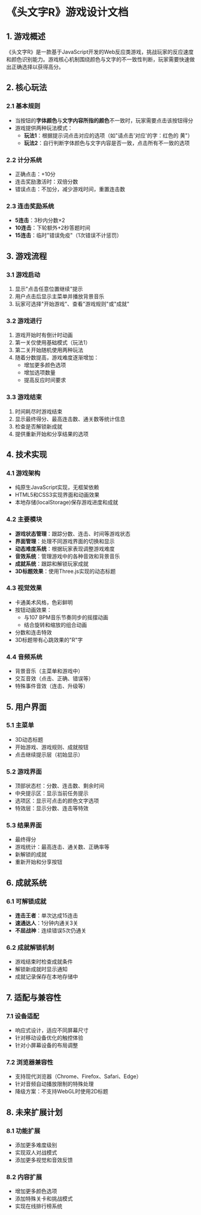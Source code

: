 # 《头文字R》游戏设计文档

## 1. 游戏概述

《头文字R》是一款基于JavaScript开发的Web反应类游戏，挑战玩家的反应速度和颜色识别能力。游戏核心机制围绕颜色与文字的不一致性判断，玩家需要快速做出正确选择以获得高分。

## 2. 核心玩法

### 2.1 基本规则
- 当按钮的**字体颜色**与**文字内容所指的颜色**不一致时，玩家需要点击该按钮得分
- 游戏提供两种玩法模式：
  - **玩法1**：根据提示词点击对应的选项（如"请点击'对应'的字：红色的 黄"）
  - **玩法2**：自行判断字体颜色与文字内容是否一致，点击所有不一致的选项

### 2.2 计分系统
- 正确点击：+10分
- 连击奖励激活时：双倍分数
- 错误点击：不加分，减少游戏时间，重置连击数

### 2.3 连击奖励系统
- **5连击**：3秒内分数×2
- **10连击**：下轮额外+2秒答题时间
- **15连击**：临时"错误免疫"（1次错误不计惩罚）

## 3. 游戏流程

### 3.1 游戏启动
1. 显示"点击任意位置继续"提示
2. 用户点击后显示主菜单并播放背景音乐
3. 玩家可选择"开始游戏"、查看"游戏规则"或"成就"

### 3.2 游戏进行
1. 游戏开始时有倒计时动画
2. 第一关仅使用基础模式（玩法1）
3. 第二关开始随机使用两种玩法
4. 随着分数提高，游戏难度逐渐增加：
   - 增加更多颜色选项
   - 增加选项数量
   - 提高反应时间要求

### 3.3 游戏结束
1. 时间耗尽时游戏结束
2. 显示最终得分、最高连击数、通关数等统计信息
3. 检查是否解锁新成就
4. 提供重新开始和分享结果的选项

## 4. 技术实现

### 4.1 游戏架构
- 纯原生JavaScript实现，无框架依赖
- HTML5和CSS3实现界面和动画效果
- 本地存储(localStorage)保存游戏进度和成就

### 4.2 主要模块
- **游戏状态管理**：跟踪分数、连击、时间等游戏状态
- **界面管理**：处理不同游戏界面的切换和显示
- **动态难度系统**：根据玩家表现调整游戏难度
- **音效系统**：管理游戏中的各种音效和背景音乐
- **成就系统**：跟踪和解锁玩家成就
- **3D标题效果**：使用Three.js实现的动态标题

### 4.3 视觉效果
- 卡通美术风格，色彩鲜明
- 按钮动画效果：
  - 与107 BPM音乐节奏同步的摇摆动画
  - 结合旋转和缩放的组合动画
- 分数和连击特效
- 3D标题带有心跳效果的"R"字

### 4.4 音频系统
- 背景音乐（主菜单和游戏中）
- 交互音效（点击、正确、错误等）
- 特殊事件音效（连击、升级等）

## 5. 用户界面

### 5.1 主菜单
- 3D动态标题
- 开始游戏、游戏规则、成就按钮
- 点击继续提示层（初始显示）

### 5.2 游戏界面
- 顶部状态栏：分数、连击数、剩余时间
- 中央提示区：显示当前任务提示
- 选项区：显示可点击的颜色文字选项
- 特效层：显示分数、连击等特效

### 5.3 结果界面
- 最终得分
- 游戏统计：最高连击、通关数、正确率等
- 新解锁的成就
- 重新开始和分享按钮

## 6. 成就系统

### 6.1 可解锁成就
- **连击王者**：单次达成15连击
- **速通达人**：1分钟内通关3关
- **不屈战神**：连续错误5次仍通关

### 6.2 成就解锁机制
- 游戏结束时检查成就条件
- 解锁新成就时显示通知
- 成就记录保存在本地存储中

## 7. 适配与兼容性

### 7.1 设备适配
- 响应式设计，适应不同屏幕尺寸
- 针对移动设备优化的触控体验
- 针对小屏幕设备的布局调整

### 7.2 浏览器兼容性
- 支持现代浏览器（Chrome、Firefox、Safari、Edge）
- 针对音频自动播放限制的特殊处理
- 降级方案：不支持WebGL时使用2D标题

## 8. 未来扩展计划

### 8.1 功能扩展
- 添加更多难度级别
- 实现双人对战模式
- 添加更多视觉和音效反馈

### 8.2 内容扩展
- 增加更多颜色选项
- 添加特殊关卡和挑战模式
- 实现在线排行榜系统
